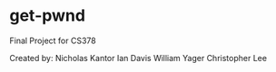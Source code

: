 # get-pwnd
Final Project for CS378

Created by:
    Nicholas Kantor
    Ian Davis
    William Yager
    Christopher Lee
